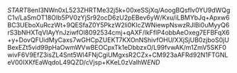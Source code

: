 $START$8enI3NWn0xL523ZHRTMe32j5k+00xeSSjXq/AoogBQsfIv0YU9dWQgC1v/LaSmOT18OIb5PV0zYjSr92ocD6zU2pEBev6yW/Kxu/iLBMYbJq+Apxw6BC3UEboXuRczWt+9QESfaZ0Y5PkzW2li0KIcZWNiewpNswzRJlBi0uMyyQ6rS3bNHXTqVIAyYnJziwfOl8092534cmj+qAXF/lkFflP4obbAeOxeg7EFBFqX6+y+DovQFUidMyCaxs7wGHCpZUEKT7KXOnNShivfOHU/XXjSjUB0zjboS0jUBexEZt5vid99pHaOwmWVwBEOCpxTk1eDbbzxO/L99fvwAK/m1ZmV5SKF0wivF6V9EfZ3isZL4Snt5Wl4FNjCgiUMgxsR2CZx+CM923aAFRd92N1FTGNLeV00IXKfEaWqdoL49QZD/cVjsp+KKeL0zVaIhW$END$